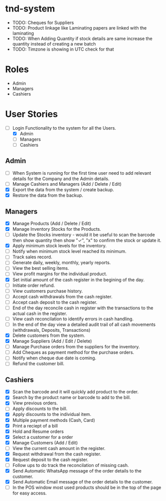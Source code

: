 # tnd-system

-   TODO: Cheques for Suppliers
-   TODO: Product linkage like Laminating papers are linked with the laminating
-   TODO: When Adding Quantity if stock details are same increase the quantity instead of creating a new batch
-   TODO: Timzone is showing in UTC check for that

# Roles

-   Admin
-   Managers
-   Cashiers

# User Stories

-   [ ] Login Functionality to the system for all the Users.
    -   [x] Admin
    -   [ ] Managers
    -   [ ] Cashiers

## Admin

-   [ ] When System is running for the first time user need to add relevant details for the Company and the Admin details.
-   [ ] Manage Cashiers and Managers (Add / Delete / Edit)
-   [x] Export the data from the system / create backup.
-   [x] Restore the data from the backup.

## Managers

-   [x] Manage Products (Add / Delete / Edit)
-   [x] Manage Inventory Stocks for the Products.
-   [ ] Update the Stocks inventory - would it be useful to scan the barcode then show quantity then show "✓", "x" to confirm the stock or update it.
-   [x] Apply minimum stock levels for the inventory.
-   [ ] Notify when minimum stock level reached its minimum.
-   [ ] Track sales record.
-   [ ] Generate daily, weekly, monthly, yearly reports.
-   [ ] View the best selling items.
-   [ ] View profit margins for the individual product.
-   [x] Set initial amount of the cash register in the begining of the day.
-   [ ] Initiate order refund.
-   [ ] View customers purchase history.
-   [ ] Accept cash withdrawals from the cash register.
-   [ ] Accept cash deposit to the cash register.
-   [ ] End of the day reconcile cash in register with the transactions to the actual cash in the register.
-   [ ] View cash reconcilation to identify errors in cash handling.
-   [ ] In the end of the day view a detailed audit trail of all cash movements (withdrawals, Deposits, Transactions)
-   [x] Delete customers from the system.
-   [x] Manage Suppliers (Add / Edit / Delete)
-   [ ] Manage Purchase orders from the suppliers for the inventory.
-   [ ] Add Cheques as payment method for the purchase orders.
-   [ ] Notify when cheque due date is coming.
-   [ ] Refund the customer bill.

## Cashiers

-   [x] Scan the barcode and it will quickly add product to the order.
-   [x] Search by the product name or barcode to add to the bill.
-   [x] View previous orders.
-   [ ] Apply discounts to the bill.
-   [x] Apply discounts to the individual item.
-   [x] Multiple payment methods (Cash, Card)
-   [x] Print a reciept of a bill
-   [x] Hold and Resume orders
-   [x] Select a customer for a order
-   [x] Manage Customers (Add / Edit)
-   [ ] View the current cash amount in the register.
-   [x] Request withdrawal from the cash register.
-   [x] Request deposit to the cash register.
-   [ ] Follow ups to do track the reconcilation of missing cash.
-   [x] Send Automatic WhatsApp message of the order details to the customer.
-   [x] Send Automatic Email message of the order details to the customer.
-   [ ] In the POS window most used products should be in the top of the page for easy access.
